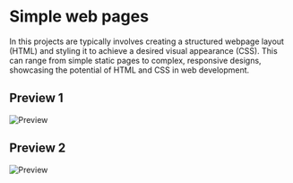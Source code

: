 # Simple web pages

In this  projects are typically involves creating a structured webpage layout (HTML) and styling it to achieve a desired visual appearance (CSS). This can range from simple static pages to complex, responsive designs, showcasing the potential of HTML and CSS in web development.

## Preview 1
![Preview](https://lh3.googleusercontent.com/pw/AIL4fc8EB-9rNBTnfqKjbOeJzeQQDEcBshT9XiWDIUHvyoAAJGB9Ecabo9jxupOEmSZ0S_m4-2c3Vx6Z4xl4VG9bdo9E8simhozbPMnjLEv9Thg-6cuHJ0e3P6KUiLQSH5u62UtWsh-yPruSkJ-AW6Fad_zqQG7Xdmf3CX8yq0e-z97fyJPuZZWoFEmwXLf_vs7j5Ynen8c01SyOHKsknQ_ljtOJCb5Re6QDxgcbsoqkq3pqD4l_4yu-b486wzB_u01yaJSVD3-fDgBZ_Gpr_gAv-VojiNy5PwL9EGxABVkTJ8cjWAXwwBDZlMWFgRpnRe6goIiZZxCOxEsZzb-Ua7Cq7JTbW2ZSlnmo3c4rMQBu9sA2thvhxy0m6WXu3DZWKZZHNW_yMEOeIaZ2gkLzA1weArEPmGg74mrjEje5rTPfGi0uKA7pboS0HYTTMtrQY1VD4eME-tuKbBPvg29eAGqSrRif1new_tZFucHYiiVYoPeZ9k2IFh_L3FN07TeSQy-awtxtd4FexsDPtloi7_Tm5T8dD7zTfMQMFj1HizmLsj20Tz029DXH_jENdIGznqe_Qaj5jcOiXQ3BiSE9FHV6cSgyRHJcfeT25RT5g218BYgAdi7yhZBEAq_IzZl4dygjocgMraKVmsxTwwaIexlQsUyPJZ5330W3vBsD0OqRxCkH166l7GSUdZaep2IChCx8wkfhs5fv38OjMlQlugL5wcZXQXvubnjQ1sBfQ6RFofp6I0BojJu4MFpIpp7IsfFzsMVEMyGbpwhi1QkNZtmj3RgoX4-UF9o2xsK-Hv_9-R5B32PXQobIDgRcB_JHenB1ZtP4ur0x-YV9PNnZl1HjOZ7Dp_Cj8PquXXONMNjrQP3dk9SVjt2ZfoYc6-Oi8imoY51vYo8v92mFmXNgMidAArStcg=w1680-h879-s-no?authuser=0)


## Preview 2
![Preview](https://lh3.googleusercontent.com/pw/AIL4fc9t4RKb8lgsT6SlUojRlwjmISaJ0zQD-SYYEzJT-XO0YCvM3bCo64cKM2pQhL1Avp51YP184sr3RDdApgzeY72sHkfLu78Ivgi-xCETQdQtIVR5fRixpecy3LAa91ScPpJCViFXPtOyWvDX0U3A_-RkdUvIlMF_ZCq5nXz4_jauYkyXnyvj1jSyqMzqKotXLnP3DGAnmfR-R8XVLXvTvwDz4WgBjE64wkI4Qcls6OmCLYJaSqjPZ6UOT1x-i1He22Si9EVgRgVVpsdJYWoP6GBt9jrP5ywkusFHq6i78aDok5t1tE4FtYz3GepWnkH8tZ8hBBOefOUJ-Q7Dm23z7Gj8xwbJo1n5pkNN2YLhqyfn4Wib4I0g-1j36Ss5oWJqH3IEegti5D07dVfgnMP0TfojiH9VIMgtkY50KBSo9xh3kvjcmpyRVO30udzced3vkYesp6B8dIPy_lEvYnamidMnJbutsJ_qZAaDQpUEce38O_zaTukYJp1ClfEO9YiflxVTgCWb_MW4XQpCsy33BJ3SH04j_b-5nGW7nfvcB9umcCOCrTsxmnYUKLWKi0xsyq7lAmvTCTEw2M2Eqmp627fhnHnJWwSBpH-hZzeRAbUc88xh1kltwdqruoxQalw-OvlBdRwAc3aSMnEaKYjyMlXfeo9IULLRKkCQRKypmzsc4InW7f1qpoV41LHCOdBDIQGICbh_lGK48iCUCuURPe3jeHNTlbIV4OtpHGdAFhr8hyzHDhbnepYNr1iEHO5TKCmQGonYxYzQg5ruggSz254R8rffRfO4GNvz7fPNvCNgAQbXSM377FFNwGsO3sRkemLVqLVCN6mIh67s7hPsqVBdpDBKB1e77_4Jv-aa2Lq0ixOf_jXzFwy9mNbMoD8glOyGjZAHfM1HeoWXyR570oBXHw=w1883-h872-s-no?authuser=0)
